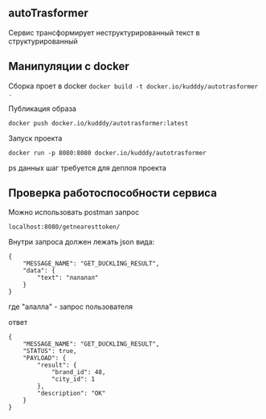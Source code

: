 ## autoTrasformer

Сервис трансформирует неструктурированный текст в структурированный

## Манипуляции с docker
Сборка проет в docker
`docker build -t docker.io/kudddy/autotrasformer .`

Публикация образа
```
docker push docker.io/kudddy/autotrasformer:latest
```

Запуск проекта
```
docker run -p 8080:8080 docker.io/kudddy/autotrasformer
```
ps данных шаг требуется для деплоя проекта

## Проверка работоспособности сервиса
Можно использовать postman
запрос
```
localhost:8080/getnearesttoken/
```
Внутри запроса должен лежать json вида:
```
{
    "MESSAGE_NAME": "GET_DUCKLING_RESULT",
    "data": {
        "text": "лалалал"
    }
}
```
где "алалла" - запрос пользователя

ответ
```
{
    "MESSAGE_NAME": "GET_DUCKLING_RESULT",
    "STATUS": true,
    "PAYLOAD": {
        "result": {
            "brand_id": 48,
            "city_id": 1
        },
        "description": "OK"
    }
}
```






